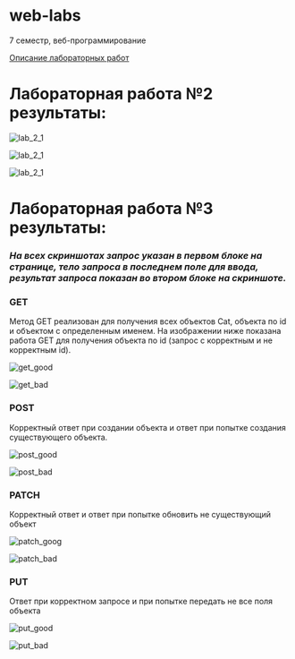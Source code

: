 # web-labs
7 семестр, веб-программирование 

[Описание лабораторных работ](https://github.com/unvir/Web-programming-course-autumn-2020)

# Лабораторная работа №2 результаты:

![lab_2_1](/pics/lab_2_1.png)

![lab_2_1](/pics/lab_2_2.png)

![lab_2_1](/pics/lab_2_3.png)

# Лабораторная работа №3 результаты:

### ***На всех скриншотах запрос указан в первом блоке на странице, тело запроса в  последнем поле для ввода, результат запроса показан во втором блоке на скриншоте.***

### GET

Метод GET реализован для получения всех объектов Cat, объекта по id и объектом с определенным именем. На изображении ниже показана работа GET для получения объекта по id (запрос с корректным и не корректным id).

 ![get_good](/pics/get_good.png)

![get_bad](pics/get_bad.png)

### POST

Корректный ответ при создании объекта и ответ при попытке создания существующего объекта.

![post_good](pics/post_good.png)

![post_bad](pics/post_bad.png)

### PATCH

Корректный ответ и ответ при попытке обновить не существующий объект

![patch_goog](pics/patch_good.png)

![patch_bad](pics/patch_bad.png)

### PUT

Ответ при корректном запросе и при попытке передать не все поля объекта

![put_good](pics/put_good.png)

![put_bad](pics/put_bad.png)



